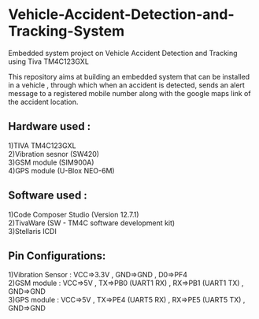 # Vehicle-Accident-Detection-and-Tracking-System
Embedded system project on Vehicle Accident Detection and Tracking using Tiva TM4C123GXL

This repository aims at building an embedded system that can be installed in a vehicle , through which when an accident is detected, sends an alert message to a registered mobile number along with the google maps link of the accident location. 

## Hardware used :
  1)TIVA TM4C123GXL
  <br>2)Vibration sesnor (SW420)
  <br>3)GSM module (SIM900A)
  <br>4)GPS module (U-Blox NEO-6M)
<br>
## Software used :
  1)Code Composer Studio (Version 12.7.1)
  <br>2)TivaWare (SW - TM4C software development kit)
  <br>3)Stellaris ICDI 
<br>
## Pin Configurations:
  1)Vibration Sensor : VCC=>3.3V , GND=>GND , D0=>PF4
  <br>2)GSM module : VCC=>5V , TX=>PB0 (UART1 RX) , RX=>PB1 (UART1 TX) , GND=>GND
  <br>3)GPS module : VCC=>5V , TX=>PE4 (UART5 RX) , RX=>PE5 (UART5 TX) , GND=>GND
  
 
